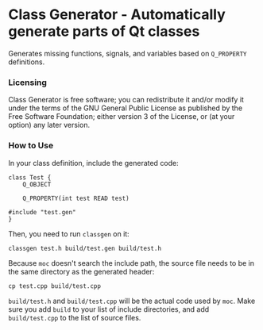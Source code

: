 Class Generator - Automatically generate parts of Qt classes
============================================================

Generates missing functions, signals, and variables based on `Q_PROPERTY` definitions.

### Licensing ###

Class Generator is free software; you can redistribute it and/or modify it under the terms of the GNU General Public License as published by the Free Software Foundation; either version 3 of the License, or (at your option) any later version.

### How to Use ###

In your class definition, include the generated code:

    class Test {
        Q_OBJECT

        Q_PROPERTY(int test READ test)
    
    #include "test.gen"
    }

Then, you need to run `classgen` on it:

    classgen test.h build/test.gen build/test.h

Because `moc` doesn't search the include path, the source file needs to be in the same directory as the generated header:

    cp test.cpp build/test.cpp
    
`build/test.h` and `build/test.cpp` will be the actual code used by `moc`. Make sure you add `build` to your list of include directories, and add `build/test.cpp` to the list of source files.
